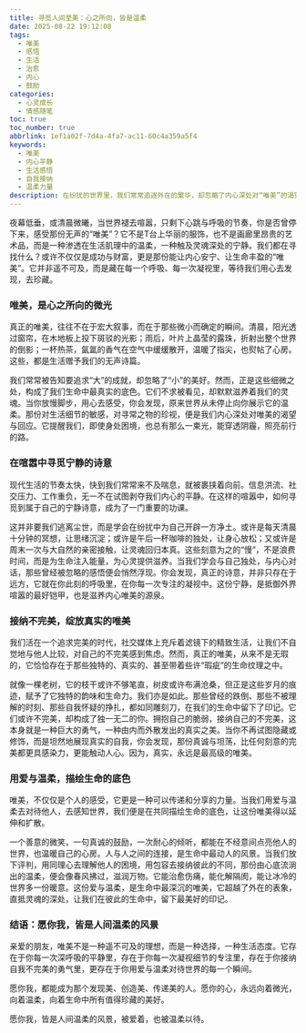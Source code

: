 ```yaml
---
title: 寻觅人间至美：心之所向，皆是温柔
date: 2025-08-22 19:12:08
tags:
  - 唯美
  - 感悟
  - 生活
  - 治愈
  - 内心
  - 鼓励
categories:
  - 心灵成长
  - 情感随笔
toc: true
toc_number: true
abbrlink: 1ef1a02f-7d4a-4fa7-ac11-60c4a359a5f4
keywords:
  - 唯美
  - 内心平静
  - 生活感悟
  - 自我接纳
  - 温柔力量
description: 在纷扰的世界里，我们常常追逐外在的繁华，却忽略了内心深处对“唯美”的渴望。这篇文章将带你一同探寻，如何从日常的微光中，从自我接纳的勇气里，从每一次温柔的相遇中，发现并创造属于自己的生命之美，让心之所向，皆是人间温柔的风景。
---
```


夜幕低垂，或清晨微曦，当世界褪去喧嚣，只剩下心跳与呼吸的节奏，你是否曾停下来，感受那份无声的“唯美”？它不是T台上华丽的服饰，也不是画廊里昂贵的艺术品，而是一种渗透在生活肌理中的温柔，一种触及灵魂深处的宁静。我们都在寻找什么？或许不仅仅是成功与财富，更是那份能让内心安宁、让生命丰盈的“唯美”。它并非遥不可及，而是藏在每一个呼吸、每一次凝视里，等待我们用心去发现，去珍藏。

### 唯美，是心之所向的微光

真正的唯美，往往不在于宏大叙事，而在于那些微小而确定的瞬间。清晨，阳光透过窗帘，在木地板上投下斑驳的光影；雨后，叶片上晶莹的露珠，折射出整个世界的倒影；一杯热茶，氤氲的香气在空气中缓缓散开，温暖了指尖，也熨帖了心房。这些，都是生活赠予我们的无声诗篇。

我们常常被告知要追求“大”的成就，却忽略了“小”的美好。然而，正是这些细微之处，构成了我们生命中最真实的底色。它们不求被看见，却默默滋养着我们的灵魂。当你放慢脚步，用心去感受，你会发现，原来世界从未停止向你展示它的温柔。那份对生活细节的敏感，对寻常之物的珍视，便是我们内心深处对唯美的渴望与回应。它提醒我们，即使身处困境，也总有那么一束光，能穿透阴霾，照亮前行的路。

### 在喧嚣中寻觅宁静的诗意

现代生活的节奏太快，快到我们常常来不及喘息，就被裹挟着向前。信息洪流、社交压力、工作重负，无一不在试图剥夺我们内心的平静。在这样的喧嚣中，如何寻觅到属于自己的宁静诗意，成为了一门重要的功课。

这并非要我们逃离尘世，而是学会在纷扰中为自己开辟一方净土。或许是每天清晨十分钟的冥想，让思绪沉淀；或许是午后一杯咖啡的独处，让身心放松；又或许是周末一次与大自然的亲密接触，让灵魂回归本真。这些刻意为之的“慢”，不是浪费时间，而是为生命注入能量，为心灵提供滋养。当我们学会与自己独处，与内心对话，那些曾经被忽略的感悟便会悄然浮现。你会发现，真正的诗意，并非只存在于远方，它就在你此刻的呼吸里，在你每一次专注的凝视中。这份宁静，是抵御外界喧嚣的最好铠甲，也是滋养内心唯美的源泉。

### 接纳不完美，绽放真实的唯美

我们活在一个追求完美的时代，社交媒体上充斥着滤镜下的精致生活，让我们不自觉地与他人比较，对自己的不完美感到焦虑。然而，真正的唯美，从来不是无瑕的，它恰恰存在于那些独特的、真实的、甚至带着些许“瑕疵”的生命纹理之中。

就像一棵老树，它的枝干或许不够笔直，树皮或许布满沧桑，但正是这些岁月的痕迹，赋予了它独特的韵味和生命力。我们亦是如此。那些曾经的跌倒、那些不被理解的时刻、那些自我怀疑的挣扎，都如同雕刻刀，在我们的生命中留下了印记。它们或许不完美，却构成了独一无二的你。拥抱自己的脆弱，接纳自己的不完美，这本身就是一种巨大的勇气，一种由内而外散发出的真实之美。当你不再试图隐藏或修饰，而是坦然地展现真实的自我，你会发现，那份真诚与坦荡，比任何刻意的完美都更具感染力，更能触动人心。因为，真实，永远是最高级的唯美。

### 用爱与温柔，描绘生命的底色

唯美，不仅仅是个人的感受，它更是一种可以传递和分享的力量。当我们用爱与温柔去对待他人，去感知世界，我们便是在共同描绘生命的底色，让这份唯美得以延伸和扩散。

一个善意的微笑，一句真诚的鼓励，一次耐心的倾听，都能在不经意间点亮他人的世界，也温暖自己的心房。人与人之间的连接，是生命中最动人的风景。当我们放下评判，用同理心去理解他人的困境，用包容去接纳彼此的不同，那份由心底流淌出的温柔，便会像春风拂过，滋润万物。它能治愈伤痛，能化解隔阂，能让冰冷的世界多一份暖意。这份爱与温柔，是生命中最深沉的唯美，它超越了外在的表象，直抵灵魂的深处，让我们在彼此的生命中，留下最美好的印记。

### 结语：愿你我，皆是人间温柔的风景

亲爱的朋友，唯美不是一种遥不可及的理想，而是一种选择，一种生活态度。它存在于你每一次深呼吸的平静里，存在于你每一次凝视细节的专注里，存在于你接纳自我不完美的勇气里，更存在于你用爱与温柔对待世界的每一个瞬间。

愿你我，都能成为那个发现美、创造美、传递美的人。愿你的心，永远向着微光，向着温柔，向着生命中所有值得珍藏的美好。

愿你我，皆是人间温柔的风景，被爱着，也被温柔以待。